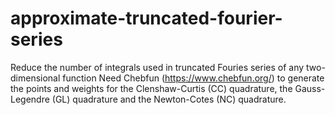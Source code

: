 # approximate-truncated-fourier-series
Reduce the number of integrals used in truncated Fouries series of any two-dimensional function
Need Chebfun (https://www.chebfun.org/) to generate the points and weights for the Clenshaw-Curtis (CC) quadrature, the Gauss-Legendre (GL) quadrature and the Newton-Cotes (NC) quadrature.
